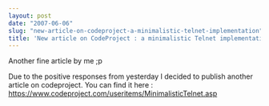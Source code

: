 ```yaml
---
layout: post
date: "2007-06-06"
slug: "new-article-on-codeproject-a-minimalistic-telnet-implementation"
title: 'New article on CodeProject : a minimalistic Telnet implementation'
---
```


<p>
Another fine article by me ;p
</p>
<p>
Due to the positive responses from yesterday I decided to publish another article on codeproject. You can find it here : <a href="https://www.codeproject.com/useritems/MinimalisticTelnet.asp">https://www.codeproject.com/useritems/MinimalisticTelnet.asp</a>
</p>
<p>
&nbsp;
</p>
